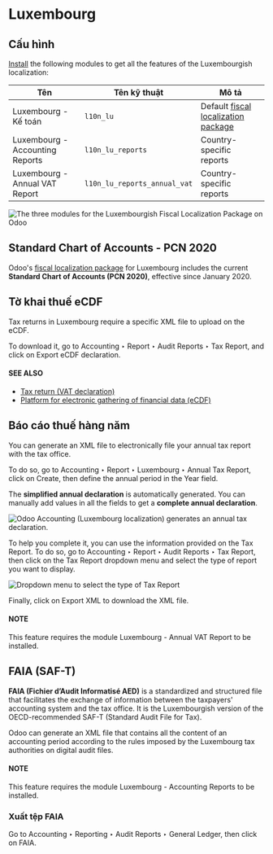 # Luxembourg

## Cấu hình

[Install](../../general/apps_modules.md#general-install) the following modules to get all the features of the Luxembourgish
localization:

| Tên                             | Tên kỹ thuật                 | Mô tả                                                                                           |
|---------------------------------|------------------------------|-------------------------------------------------------------------------------------------------|
| Luxembourg - Kế toán            | `l10n_lu`                    | Default [fiscal localization package](../fiscal_localizations.md#fiscal-localizations-packages) |
| Luxembourg - Accounting Reports | `l10n_lu_reports`            | Country-specific reports                                                                        |
| Luxembourg - Annual VAT Report  | `l10n_lu_reports_annual_vat` | Country-specific reports                                                                        |
![The three modules for the Luxembourgish Fiscal Localization Package on Odoo](applications/finance/fiscal_localizations/luxembourg/modules.png)

## Standard Chart of Accounts - PCN 2020

Odoo's [fiscal localization package](../fiscal_localizations.md#fiscal-localizations-packages) for Luxembourg includes
the current **Standard Chart of Accounts (PCN 2020)**, effective since January 2020.

## Tờ khai thuế eCDF

Tax returns in Luxembourg require a specific XML file to upload on the eCDF.

To download it, go to Accounting ‣ Report ‣ Audit Reports ‣ Tax Report, and
click on Export eCDF declaration.

#### SEE ALSO
- [Tax return (VAT declaration)](../accounting/reporting/tax_returns.md)
- [Platform for electronic gathering of financial data (eCDF)](http://www.ecdf.lu)

## Báo cáo thuế hàng năm

You can generate an XML file to electronically file your annual tax report with the tax office.

To do so, go to Accounting ‣ Report ‣ Luxembourg ‣ Annual Tax Report, click
on Create, then define the annual period in the Year field.

The **simplified annual declaration** is automatically generated. You can manually add values in all
the fields to get a **complete annual declaration**.

![Odoo Accounting (Luxembourg localization) generates an annual tax declaration.](applications/finance/fiscal_localizations/luxembourg/annual-tax-report.png)

To help you complete it, you can use the information provided on the Tax Report. To do
so, go to Accounting ‣ Report ‣ Audit Reports ‣ Tax Report, then click on the
Tax Report dropdown menu and select the type of report you want to display.

![Dropdown menu to select the type of Tax Report](applications/finance/fiscal_localizations/luxembourg/tax-report-types.png)

Finally, click on Export XML to download the XML file.

#### NOTE
This feature requires the module Luxembourg - Annual VAT Report to be installed.

## FAIA (SAF-T)

**FAIA (Fichier d’Audit Informatisé AED)** is a standardized and structured file that facilitates
the exchange of information between the taxpayers' accounting system and the tax office. It is the
Luxembourgish version of the OECD-recommended SAF-T (Standard Audit File for Tax).

Odoo can generate an XML file that contains all the content of an accounting period according to the
rules imposed by the Luxembourg tax authorities on digital audit files.

#### NOTE
This feature requires the module Luxembourg - Accounting Reports to be installed.

### Xuất tệp FAIA

Go to Accounting ‣ Reporting ‣ Audit Reports ‣  General Ledger, then click on
FAIA.

